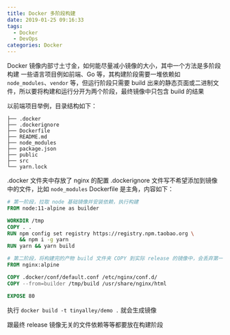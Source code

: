```yaml
---
title: Docker 多阶段构建
date: 2019-01-25 09:16:33
tags:
  - Docker
  - DevOps
categories: Docker
---
```


Docker 镜像内部寸土寸金，如何能尽量减小镜像的大小，其中一个方法是多阶段构建
一些语言项目例如前端、Go 等，其构建阶段需要一堆依赖如 `node_modules`、`vendor` 等，但运行阶段只需要 build 出来的静态页面或二进制文件，所以要将构建和运行分开为两个阶段，最终镜像中只包含 build 的结果

以前端项目举例，目录结构如下：

```
├── .docker
├── .dockerignore
├── Dockerfile
├── README.md
├── node_modules
├── package.json
├── public
├── src
└── yarn.lock
```

.docker 文件夹中存放了 nginx 的配置
.dockerignore 文件写不希望添加到镜像中的文件，比如 `node_modules`
Dockerfile 是主角，内容如下：

```Dockerfile
# 第一阶段，拉取 node 基础镜像并安装依赖，执行构建
FROM node:11-alpine as builder

WORKDIR /tmp
COPY . .
RUN npm config set registry https://registry.npm.taobao.org \
    && npm i -g yarn
RUN yarn && yarn build

# 第二阶段，将构建完的产物 build 文件夹 COPY 到实际 release 的镜像中，会丢弃第一阶段中其他的文件
FROM nginx:alpine

COPY .docker/conf/default.conf /etc/nginx/conf.d/
COPY --from=builder /tmp/build /usr/share/nginx/html

EXPOSE 80
```

执行 `docker build -t tinyalley/demo .` 就会生成镜像

跟最终 release 镜像无关的文件依赖等等都要放在构建阶段

